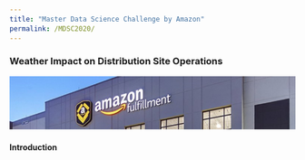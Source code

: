 ```yaml
---
title: "Master Data Science Challenge by Amazon"
permalink: /MDSC2020/
---
```


### Weather Impact on Distribution Site Operations

<img src="https://github.com/AlanJYLi/cv-portfolio/blob/gh-pages/assets/images/amazon800.png" />

#### Introduction
